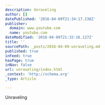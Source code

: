 ```yaml
---
description: Unraveling
author: []
datePublished: '2016-04-09T21:34:17.238Z'
publisher:
  domain: www.youtube.com
  name: youtube.com
dateModified: '2016-04-09T21:32:16.127Z'
title: ''
sourcePath: _posts/2016-04-09-unraveling.md
published: true
inFeed: true
hasPage: true
inNav: false
url: unraveling/index.html
_context: 'http://schema.org'
_type: Article

---
```

Unraveling